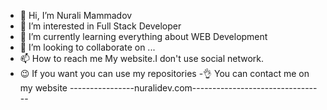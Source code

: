 - 👋 Hi, I’m Nurali Mammadov
- 👀 I’m interested in Full Stack Developer
- 🌱 I’m currently learning everything about WEB Development
- 💞️ I’m looking to collaborate on ...
- 📫 How to reach me My website.I don't use social network.
- 😉 If you want you can use my repositories
-👌 You can contact me on my website
----------------nuralidev.com---------------------------------
